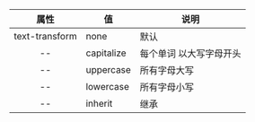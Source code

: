 |      属性      | 值         | 说明                    |
| :------------: | ---------- | ----------------------- |
| text-transform | none       | 默认                    |
|       --       | capitalize | 每个单词 以大写字母开头 |
|       --       | uppercase  | 所有字母大写            |
|       --       | lowercase  | 所有字母小写            |
|       --       | inherit    | 继承                    |
